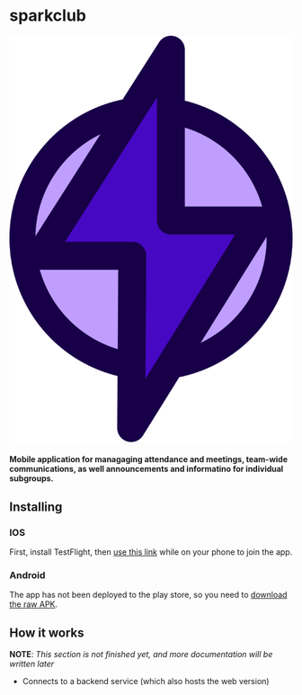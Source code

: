 # sparkclub

![sparkclub](/assets/sparkclub.png)

#### Mobile application for managaging attendance and meetings, team-wide communications, as well announcements and informatino for individual subgroups.

## Installing

### IOS
First, install TestFlight, then [use this link](https://testflight.apple.com/join/1GOd3RKw) while on your phone to join the app.

### Android
The app has not been deployed to the play store, so you need to [download the raw APK](https://lr.robosmrt.com/ql/android).

## How it works
**NOTE**: _This section is not finished yet, and more documentation will be written later_

- Connects to a backend service (which also hosts the web version)
